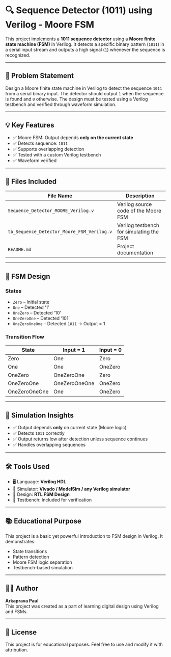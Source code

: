 # 🔍 Sequence Detector (1011) using Verilog - Moore FSM

This project implements a **1011 sequence detector** using a **Moore finite state machine (FSM)** in Verilog. It detects a specific binary pattern (`1011`) in a serial input stream and outputs a high signal (`1`) whenever the sequence is recognized.

---

## 📌 Problem Statement

Design a Moore finite state machine in Verilog to detect the sequence `1011` from a serial binary input. The detector should output `1` when the sequence is found and `0` otherwise. The design must be tested using a Verilog testbench and verified through waveform simulation.

---

## 💡 Key Features

- ✅ Moore FSM: Output depends **only on the current state**
- ✅ Detects sequence: `1011`
- ✅ Supports overlapping detection
- ✅ Tested with a custom Verilog testbench
- ✅ Waveform verified

---

## 📂 Files Included

| File Name                                 | Description                                   |
|------------------------------------------|-----------------------------------------------|
| `Sequence_Detector_MOORE_Verilog.v`      | Verilog source code of the Moore FSM          |
| `tb_Sequence_Detector_Moore_FSM_Verilog.v` | Verilog testbench for simulating the FSM     |
| `README.md`                              | Project documentation                         |

---

## 🚦 FSM Design

### States

- `Zero` – Initial state
- `One` – Detected ‘1’
- `OneZero` – Detected ‘10’
- `OneZeroOne` – Detected ‘101’
- `OneZeroOneOne` – Detected `1011` → Output = 1

### Transition Flow
| State           | Input = 1         | Input = 0        |
|-----------------|-------------------|------------------|
| Zero            | One               | Zero             |
| One             | One               | OneZero          |
| OneZero         | OneZeroOne        | Zero             |
| OneZeroOne      | OneZeroOneOne     | OneZero          |
| OneZeroOneOne   | One               | OneZero          |              OneZero









---

## 🔬 Simulation Insights

- ✅ Output depends **only** on current state (Moore logic)
- ✅ Detects `1011` correctly
- ✅ Output returns low after detection unless sequence continues
- ✅ Handles overlapping sequences

---

## 🛠 Tools Used

- 🖥️ Language: **Verilog HDL**
- 🧪 Simulator: **Vivado / ModelSim / any Verilog simulator**
- 📁 Design: **RTL FSM Design**
- 🧰 Testbench: Included for verification

---

## 📚 Educational Purpose

This project is a basic yet powerful introduction to FSM design in Verilog. It demonstrates:
- State transitions
- Pattern detection
- Moore FSM logic separation
- Testbench-based simulation

---

## 👨‍💻 Author

**Arkaprava Paul**  
This project was created as a part of learning digital design using Verilog and FSMs.

---

## 📜 License

This project is for educational purposes. Feel free to use and modify it with attribution.
